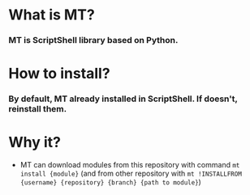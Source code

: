 # What is MT?
### MT is ScriptShell library based on Python.
# How to install?
### By default, MT already installed in ScriptShell. If doesn't, reinstall them.
# Why it?
- MT can download modules from this repository with command `mt install {module}` (and from other repository with `mt !INSTALLFROM {username} {repository} {branch} {path to module}`)
